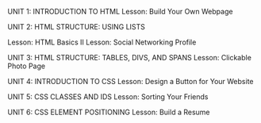 UNIT 1: INTRODUCTION TO HTML
Lesson: Build Your Own Webpage

UNIT 2: HTML STRUCTURE: USING LISTS

Lesson: HTML Basics II
Lesson: Social Networking Profile

UNIT 3: HTML STRUCTURE: TABLES, DIVS, AND SPANS
Lesson: Clickable Photo Page

UNIT 4: INTRODUCTION TO CSS
Lesson: Design a Button for Your Website

UNIT 5: CSS CLASSES AND IDS
Lesson: Sorting Your Friends

UNIT 6: CSS ELEMENT POSITIONING
Lesson: Build a Resume


